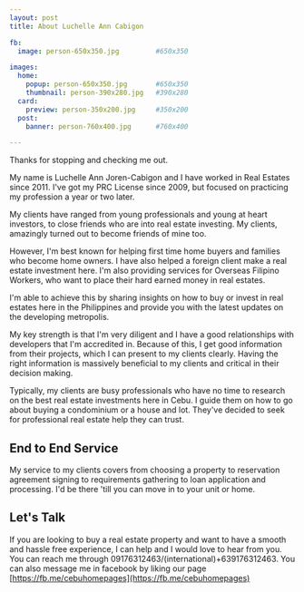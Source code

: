 ```yaml
---
layout: post
title: About Luchelle Ann Cabigon

fb:
  image: person-650x350.jpg         #650x350

images:
  home:
    popup: person-650x350.jpg       #650x350
    thumbnail: person-390x280.jpg   #390x280
  card:
    preview: person-350x200.jpg     #350x200
  post:
    banner: person-760x400.jpg      #760x400

---
```


Thanks for stopping and checking me out.

My name is Luchelle Ann Joren-Cabigon and I have worked in Real Estates since 2011. I've got my PRC License since 2009, but focused on practicing my profession a year or two later.

My clients have ranged from young professionals and young at heart investors, to close friends who are into real estate investing. My clients, amazingly turned out to become friends of mine too.

However, I'm best known for helping first time home buyers and families who become home owners. I have also helped a foreign client make a real estate investment here. I'm also providing services for Overseas Filipino Workers, who want to place their hard earned money in real estates.

I'm able to achieve this by sharing insights on how to buy or invest in real estates here in the Philippines and provide you with the latest updates on the developing metropolis.

My key strength is that I'm very diligent and I have a good relationships with developers that I'm accredited in. Because of this, I get good information from their projects, which I can present to my clients clearly. Having the right information is massively beneficial to my clients and critical in their decision making.

Typically, my clients are busy professionals who have no time to research on the best real estate investments here in Cebu. I guide them on how to go about buying a condominium or a house and lot. They've decided to seek for professional real estate help they can trust.

## End to End Service

My service to my clients covers from choosing a property to reservation agreement signing to requirements gathering to loan application and processing. I'd be there 'till you can move in to your unit or home. 


## Let's Talk

If you are looking to buy a real estate property and want to have a smooth and hassle free experience, I can help and I would love to hear from you. You can reach me through 09176312463/(international)+639176312463. You can also message me in facebook by liking our page [https://fb.me/cebuhomepages](https://fb.me/cebuhomepages)